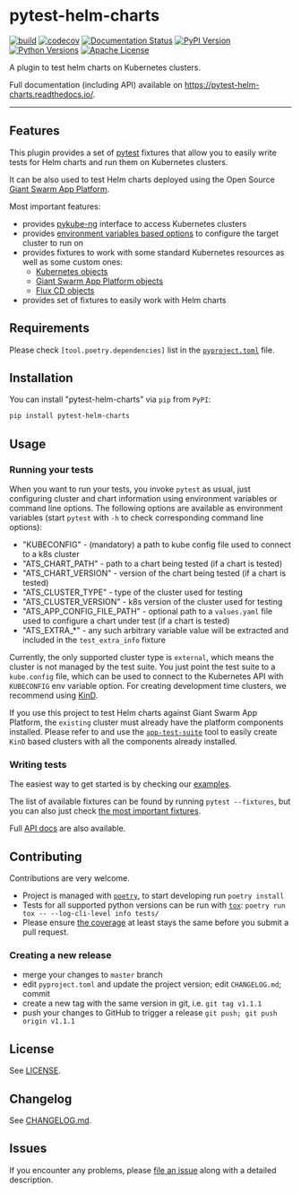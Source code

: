 # pytest-helm-charts

[![build](https://github.com/giantswarm/pytest-helm-charts/actions/workflows/main.yml/badge.svg)](https://github.com/giantswarm/pytest-helm-charts/actions/workflows/main.yml/badge.svg)
[![codecov](https://codecov.io/gh/giantswarm/pytest-helm-charts/branch/master/graph/badge.svg)](https://codecov.io/gh/giantswarm/pytest-helm-charts)
[![Documentation Status](https://readthedocs.org/projects/pytest-helm-charts/badge/?version=latest)](https://pytest-helm-charts.readthedocs.io/en/latest/?badge=latest)
[![PyPI Version](https://img.shields.io/pypi/v/pytest-helm-charts.svg)](https://pypi.org/project/pytest-helm-charts/)
[![Python Versions](https://img.shields.io/pypi/pyversions/pytest-helm-charts.svg)](https://pypi.org/project/pytest-helm-charts/)
[![Apache License](https://img.shields.io/badge/license-apache-blue.svg)](https://pypi.org/project/pytest-helm-charts/)

A plugin to test helm charts on Kubernetes clusters.

Full documentation (including API) available on <https://pytest-helm-charts.readthedocs.io/>.

---

## Features

This plugin provides a set of [pytest](https://docs.pytest.org/) fixtures that allow you to easily
write tests for Helm charts and run them on Kubernetes clusters.

It can be also used to test Helm charts deployed using the Open Source
[Giant Swarm App Platform](https://docs.giantswarm.io/basics/app-platform/).

Most important features:

- provides [pykube-ng](http://pykube.readthedocs.io/) interface to access Kubernetes clusters
- provides [environment variables based options](#usage) to configure the target cluster to run on
- provides fixtures to work with some standard Kubernetes resources as well as some custom ones:
  - [Kubernetes objects](pytest_helm_charts.k8s)
  - [Giant Swarm App Platform objects](pytest_helm_charts.giantswarm_app_platform)
  - [Flux CD objects](pytest_helm_charts.flux)
- provides set of fixtures to easily work with Helm charts

## Requirements

Please check `[tool.poetry.dependencies]` list in the [`pyproject.toml`](pyproject.toml) file.

## Installation

You can install "pytest-helm-charts" via `pip` from `PyPI`:

```bash
pip install pytest-helm-charts
```

## Usage

### Running your tests

When you want to run your tests, you invoke `pytest` as usual, just configuring
cluster and chart information using environment variables or command line options.
The following options are available as environment variables (start `pytest` with `-h`
to check corresponding command line options):

- "KUBECONFIG" - (mandatory) a path to kube config file used to connect to a k8s cluster
- "ATS_CHART_PATH" - path to a chart being tested (if a chart is tested)
- "ATS_CHART_VERSION" - version of the chart being tested (if a chart is tested)
- "ATS_CLUSTER_TYPE" - type of the cluster used for testing
- "ATS_CLUSTER_VERSION" - k8s version of the cluster used for testing
- "ATS_APP_CONFIG_FILE_PATH" - optional path to a `values.yaml` file used to configure a chart under test
(if a chart is tested)
- "ATS_EXTRA_*" - any such arbitrary variable value will be extracted and included in the `test_extra_info` fixture

Currently, the only supported cluster type is `external`, which means the cluster is not
managed by the test suite. You just point the test suite to a `kube.config` file,
which can be used to connect to the Kubernetes API with `KUBECONFIG` env variable
option. For creating development time clusters, we recommend using
[KinD](https://kind.sigs.k8s.io/).

If you use this project to test Helm charts against Giant Swarm App Platform, the `existing`
cluster must already have the platform components installed. Please refer to and use
the [`app-test-suite`](https://github.com/giantswarm/app-test-suite) tool to easily
create `KinD` based clusters with all the components already installed.

### Writing tests

The easiest way to get started is by checking our
[examples](https://pytest-helm-charts.readthedocs.io/en/latest/examples/basic).

The list of available fixtures can be found by running `pytest --fixtures`, but
you can also just check [the most important fixtures](docs/fixtures.md).

Full [API docs](https://pytest-helm-charts.readthedocs.io/en/latest/api/pytest_helm_charts/)
are also available.

## Contributing

Contributions are very welcome.

- Project is managed with [`poetry`](https://python-poetry.org/),
  to start developing run `poetry install`
- Tests for all supported python versions can be run with [`tox`](https://tox.readthedocs.io/):
  `poetry run tox -- --log-cli-level info tests/`
- Please ensure
  [the coverage](https://codecov.io/gh/giantswarm/pytest-helm-charts/)
  at least stays the same before you submit a pull request.

### Creating a new release

- merge your changes to `master` branch
- edit `pyproject.toml` and update the project version; edit `CHANGELOG.md`; commit
- create a new tag with the same version in git, i.e. `git tag v1.1.1`
- push your changes to GitHub to trigger a release `git push; git push origin v1.1.1`

## License

See [LICENSE](LICENSE).

## Changelog

See [CHANGELOG.md](./CHANGELOG.md).

## Issues

If you encounter any problems, please [file an issue](https://github.com/giantswarm/pytest-helm-charts/issues)
along with a detailed description.
